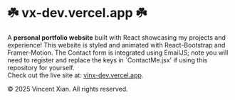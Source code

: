 # ☘️ vx-dev.vercel.app ☘️
A <strong>personal portfolio website</strong> built with React showcasing my projects and experience!
This website is styled and animated with React-Bootstrap and Framer-Motion. The Contact form is integrated using EmailJS; note you will need to register and replace the keys in `ContactMe.jsx' if using this repository for yourself.
<br/>Check out the live site at: [vinx-dev.vercel.app](https://vinx-dev.vercel.app/).
<footer>
  <p>© 2025 Vincent Xian. All rights reserved.</p>
</footer>
